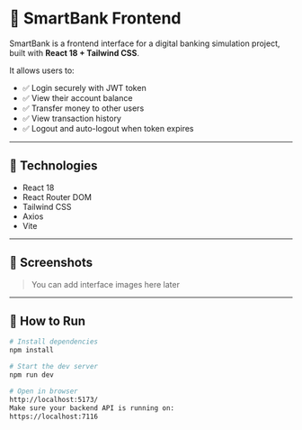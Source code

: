 # 💼 SmartBank Frontend

SmartBank is a frontend interface for a digital banking simulation project, built with **React 18 + Tailwind CSS**.

It allows users to:
- ✅ Login securely with JWT token
- ✅ View their account balance
- ✅ Transfer money to other users
- ✅ View transaction history
- ✅ Logout and auto-logout when token expires

---

## 🧰 Technologies
- React 18
- React Router DOM
- Tailwind CSS
- Axios
- Vite

---

## 📸 Screenshots
> You can add interface images here later

---

## 🚀 How to Run

```bash
# Install dependencies
npm install

# Start the dev server
npm run dev

# Open in browser
http://localhost:5173/
Make sure your backend API is running on:
https://localhost:7116
